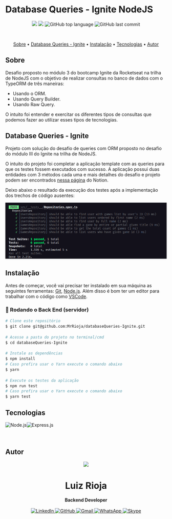 # Database Queries - Ignite NodeJS

<p align="center">
  <img src="https://img.shields.io/static/v1?label=Database&message=queries&color=blueviolet&style=for-the-badge"/>
  <img src="https://img.shields.io/github/license/MrRioja/databaseQueries-Ignite?color=blueviolet&logo=License&style=for-the-badge"/>
  <img alt="GitHub top language" src="https://img.shields.io/github/languages/top/MrRioja/databaseQueries-Ignite?color=blueviolet&logo=TypeScript&logoColor=white&style=for-the-badge">
  <img alt="GitHub last commit" src="https://img.shields.io/github/last-commit/MrRioja/databaseQueries-Ignite?color=blueviolet&style=for-the-badge">
</p>
<br>

<p align="center">
  <a href="#sobre">Sobre</a> •
  <a href="#database-queries---ignite">Database Queries - Ignite</a> •
  <a href="#instalação">Instalação</a> •
  <a href="#tecnologias">Tecnologias</a> •
  <a href="#autor">Autor</a>  
</p>

## Sobre

Desafio proposto no módulo 3 do bootcamp Ignite da Rocketseat na trilha de NodeJS com o objetivo de realizar consultas no banco de dados com o TypeORM de três maneiras:

- Usando o ORM.
- Usando Query Builder.
- Usando Raw Query.

O intuito foi entender e exercitar os diferentes tipos de consultas que podemos fazer ao utilizar esses tipos de tecnologias.

## Database Queries - Ignite

Projeto com solução do desafio de queries com ORM proposto no desafio do módulo III do Ignite na trilha de NodeJS.

O intuito do projeto foi completar a aplicação template com as queries para que os testes fossem executados com sucesso. A aplicação possui duas entidades com 3 métodos cada uma e mais detalhes do desafio e projeto podem ser encontrados [nessa página](https://www.notion.so/Desafio-01-Database-Queries-8d97dae581d5446e97555c43d301ee45) do Notion.

Deixo abaixo o resultado da execução dos testes após a implementação dos trechos de código ausentes:

![Bateria de testes](./readme/tests.png)

## Instalação

Antes de começar, você vai precisar ter instalado em sua máquina as seguintes ferramentas:
[Git](https://git-scm.com), [Node.js](https://nodejs.org/en/).
Além disso é bom ter um editor para trabalhar com o código como [VSCode](https://code.visualstudio.com/).

### 🎲 Rodando o Back End (servidor)

```bash
# Clone este repositório
$ git clone git@github.com:MrRioja/databaseQueries-Ignite.git

# Acesse a pasta do projeto no terminal/cmd
$ cd databaseQueries-Ignite

# Instale as dependências
$ npm install
# Caso prefira usar o Yarn execute o comando abaixo
$ yarn

# Execute os testes da aplicação
$ npm run test
# Caso prefira usar o Yarn execute o comando abaixo
$ yarn test
```

## Tecnologias

<img align="left" src="https://profilinator.rishav.dev/skills-assets/nodejs-original-wordmark.svg" alt="Node.js" height="75" />

<img align="left" src="https://profilinator.rishav.dev/skills-assets/express-original-wordmark.svg" alt="Express.js" height="75"/>

<br><br><br>

## Autor

<div align="center">
<img src="https://images.weserv.nl/?url=avatars.githubusercontent.com/u/55336456?v=4&h=100&w=100&fit=cover&mask=circle&maxage=7d" />
<h1>Luiz Rioja</h1>
<strong>Backend Developer</strong>
<br/>
<br/>

<a href="https://linkedin.com/in/luizrioja" target="_blank">
<img alt="LinkedIn" src="https://img.shields.io/badge/linkedin-%230077B5.svg?style=for-the-badge&logo=linkedin&logoColor=white"/>
</a>

<a href="https://github.com/mrrioja" target="_blank">
<img alt="GitHub" src="https://img.shields.io/badge/github-%23121011.svg?style=for-the-badge&logo=github&logoColor=white"/>
</a>

<a href="mailto:lulyrioja@gmail.com?subject=Fala%20Dev" target="_blank">
<img alt="Gmail" src="https://img.shields.io/badge/Gmail-D14836?style=for-the-badge&logo=gmail&logoColor=white" />
</a>

<a href="https://api.whatsapp.com/send?phone=5511933572652" target="_blank">
<img alt="WhatsApp" src="https://img.shields.io/badge/WhatsApp-25D366?style=for-the-badge&logo=whatsapp&logoColor=white"/>
</a>

<a href="https://join.skype.com/invite/tvBbOq03j5Uu" target="_blank">
<img alt="Skype" src="https://img.shields.io/badge/SKYPE-%2300AFF0.svg?style=for-the-badge&logo=Skype&logoColor=white"/>
</a>

<br/>
<br/>
</div>
